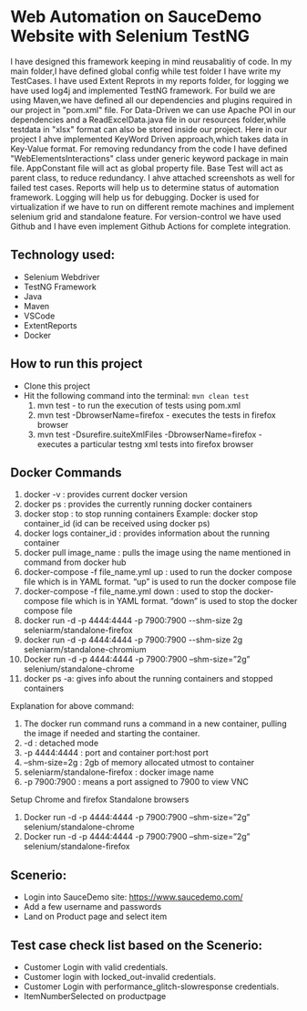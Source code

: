 # Web Automation on SauceDemo Website with Selenium TestNG
I have designed this framework keeping in mind reusabalitiy of code.
In my main folder,I have defined global config while test folder I have write my TestCases.
I have used Extent Reprots in my reports folder, for logging we have used log4j and implemented TestNG framework.
For build we are using Maven,we have defined all our dependencies and plugins required in our project in "pom.xml" file.
For Data-Driven we can use Apache POI in our dependencies and a ReadExcelData.java file in our resources folder,while testdata in "xlsx" format can also be stored inside our project.
Here in our project I ahve implemented KeyWord Driven approach,which takes data in Key-Value format.
For removing redundancy from the code I have defined "WebElementsInteractions" class under generic keyword package in main file.
AppConstant file will act as global property file.
Base Test will act as parent class, to reduce redundancy.
I ahve attached screenshots as well for failed test cases.
Reports will help us to determine status of automation framework.
Logging will help us for debugging.
Docker is used for virtualization if we have to run on different remote machines and implement selenium grid and standalone feature.
For version-control we have used Github and I have even implement Github Actions for complete integration.

## Technology used:
- Selenium Webdriver
- TestNG Framework
- Java
- Maven
- VSCode
- ExtentReports
- Docker

## How to run this project

- Clone this project
- Hit the following command into the terminal:
 ```mvn clean test```
  1) mvn test - to run the execution of tests using pom.xml 
  3) mvn test -DbrowserName=firefox - executes the tests in firefox browser
  4) mvn test -Dsurefire.suiteXmlFiles -DbrowserName=firefox - executes a particular testng xml tests into firefox browser
  
 ## Docker Commands

1)	docker -v : provides current docker version
2)	docker ps : provides the currently running docker containers
3)	docker stop : to stop running containers
Example: docker stop container_id (id can be received using docker ps)
4)	docker logs container_id : provides information about the running container
5)	docker pull image_name : pulls the image using the name mentioned in command from docker hub
6)	docker-compose -f file_name.yml up : used to run the docker compose file which is in YAML format. “up” is used to run the docker compose file
7)	docker-compose -f file_name.yml down : used to stop the docker-compose file which is in YAML format. “down” is used to stop the docker compose file
8)	docker run -d -p 4444:4444 -p 7900:7900 --shm-size 2g seleniarm/standalone-firefox
9)	docker run -d -p 4444:4444 -p 7900:7900 --shm-size 2g seleniarm/standalone-chromium
10)	Docker run -d -p 4444:4444 -p 7900:7900 –shm-size=”2g” selenium/standalone-chrome
11)	docker ps -a: gives info about the running containers and stopped containers

Explanation for above command: 

1)	The docker run command runs a command in a new container, pulling the image if needed and starting the container.
2)	-d : detached mode
3)	-p 4444:4444 : port and container port:host port
4)	–shm-size=2g : 2gb of memory allocated utmost to container
5)	seleniarm/standalone-firefox : docker image name
6)	-p 7900:7900 : means a port assigned to 7900 to view VNC


Setup Chrome and firefox Standalone browsers 

1)	Docker run -d -p 4444:4444 -p 7900:7900 –shm-size=”2g” selenium/standalone-chrome
2)	Docker run -d -p 4444:4444 -p 7900:7900 –shm-size=”2g” selenium/standalone-firefox

## Scenerio:

- Login into SauceDemo site: https://www.saucedemo.com/
- Add a few username and passwords 
- Land on Product page and select item

## Test case check list based on the Scenerio:

- Customer Login with valid credentials.
- Customer login with locked_out-invalid credentials.
- Customer Login with performance_glitch-slowresponse credentials. 
- ItemNumberSelected on productpage
  
